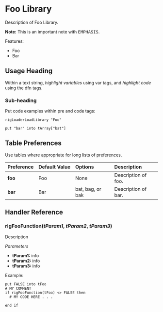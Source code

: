 # Foo Library

Description of Foo Library.  
  
**Note:** This is an important note with <kbd>EMPHASIS</kbd>.  
    
Features:  

- Foo
- Bar

## Usage Heading

Within a text string, <var>highlight variables</var> using var tags, and <dfn>highlight code</dfn> using the dfn tags.

### Sub-heading

Put code examples within pre and code tags:</p>

<pre><code>rigLoaderLoadLibrary "Foo"

put "bar" into tArray["bat"]
</code></pre>


## Table Preferences

Use tables where appropriate for long lists of preferences.  

| Preference | Default&nbsp;Value | Options | Description |
| ---- | :-- | :-- | :-- |
| **foo** | Foo | None | Description of foo. |
| **bar** | Bar | bat, bag, or bak | Description of bar. |


## Handler Reference

### rigFooFunction(<var>tParam1</var>, <var>tParam2</var>, <var>tParam3</var>)

Description  

*Parameters*  

- **tParam1:** info
- **tParam2:** info
- **tParam3:** info


Example:  

<pre><code>put FALSE into tFoo
# MY COMMENT
if rigFooFunction(tFoo) &lt;> FALSE then
  # MY CODE HERE . . .

end if
</code></pre>